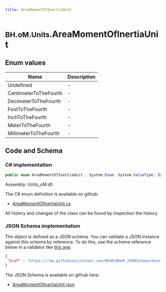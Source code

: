 ```yaml
---
title: AreaMomentOfInertiaUnit
---
```


# <small>BH.oM.Units.</small>**AreaMomentOfInertiaUnit**



## Enum values

| Name            | Description                                                    |
|-----------------|----------------------------------------------------------------|
| Undefined |  -  |
| CentimeterToTheFourth |  -  |
| DecimeterToTheFourth |  -  |
| FootToTheFourth |  -  |
| InchToTheFourth |  -  |
| MeterToTheFourth |  -  |
| MillimeterToTheFourth |  -  |


## Code and Schema

### C# implementation

``` C# title="C#"
public enum AreaMomentOfInertiaUnit : System.Enum, System.ValueType, System.IComparable, System.ISpanFormattable, System.IFormattable, System.IConvertible
```

Assembly: Units_oM.dll

The C# enum definition is available on github:

- [AreaMomentOfInertiaUnit.cs](https://github.com/BHoM/Localisation_Toolkit/blob/develop/Units_oM/Enums\AreaMomentOfInertiaUnit.cs)

All history and changes of the class can be found by inspection the history.
### JSON Schema implementation

The object is defined as a JSON schema. You can validate a JSON instance against this schema by reference. To do this, use the schema reference below in a validator like [this one](https://www.jsonschemavalidator.net/).

``` json title="JSON Schema"
{
 "$ref" : "https://raw.githubusercontent.com/BHoM/BHoM_JSONSchema/develop/Units_oM/AreaMomentOfInertiaUnit.json"
}
```

The JSON Schema is available on github here:

- [AreaMomentOfInertiaUnit.json](https://github.com/BHoM/BHoM_JSONSchema/blob/develop/Units_oM/AreaMomentOfInertiaUnit.json)
